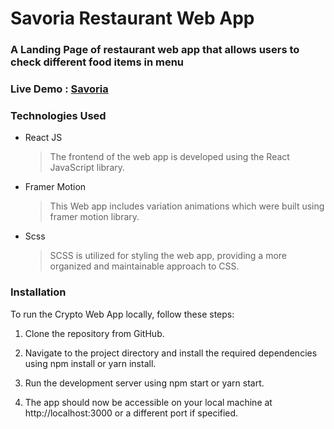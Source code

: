 # Savoria Restaurant Web App

### A Landing Page of restaurant web app that allows users to check different food items in menu

### Live Demo : [Savoria]()

### Technologies Used

- React JS
  > The frontend of the web app is developed using the React JavaScript library.
- Framer Motion
  > This Web app includes variation animations which were built using framer motion library.
- Scss
  > SCSS is utilized for styling the web app, providing a more organized and maintainable approach to CSS.

### Installation

To run the Crypto Web App locally, follow these steps:

1. Clone the repository from GitHub.

1. Navigate to the project directory and install the required dependencies using npm install or yarn install.

1. Run the development server using npm start or yarn start.

1. The app should now be accessible on your local machine at http://localhost:3000 or a different port if specified.

